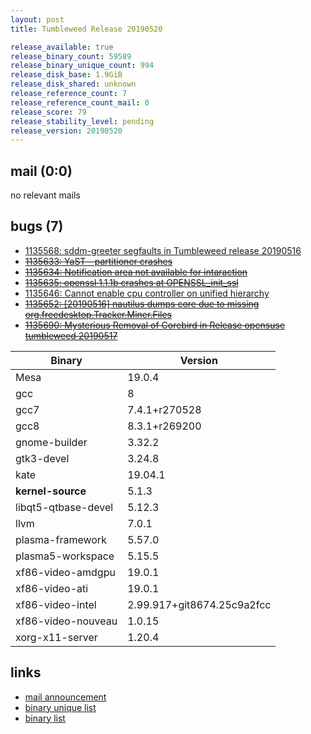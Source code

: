 ```yaml
---
layout: post
title: Tumbleweed Release 20190520

release_available: true
release_binary_count: 59589
release_binary_unique_count: 994
release_disk_base: 1.9GiB
release_disk_shared: unknown
release_reference_count: 7
release_reference_count_mail: 0
release_score: 79
release_stability_level: pending
release_version: 20190520
---
```


## mail (0:0)

no relevant mails

## bugs (7)

<!--more-->

- [1135568: sddm-greeter segfaults in Tumbleweed release 20190516](https://bugzilla.opensuse.org/show_bug.cgi?id=1135568)
- ~~[1135633: YaST - partitioner crashes](https://bugzilla.opensuse.org/show_bug.cgi?id=1135633)~~
- ~~[1135634: Notification area not available for intaraction](https://bugzilla.opensuse.org/show_bug.cgi?id=1135634)~~
- ~~[1135635: openssl 1.1.1b crashes at OPENSSL_init_ssl](https://bugzilla.opensuse.org/show_bug.cgi?id=1135635)~~
- [1135646: Cannot enable cpu controller on unified hierarchy](https://bugzilla.opensuse.org/show_bug.cgi?id=1135646)
- ~~[1135652: \[20190516\] nautilus dumps core due to missing org.freedesktop.Tracker.Miner.Files](https://bugzilla.opensuse.org/show_bug.cgi?id=1135652)~~
- ~~[1135690: Mysterious Removal of Corebird in Release opensuse tumbleweed 20190517](https://bugzilla.opensuse.org/show_bug.cgi?id=1135690)~~

Binary | Version
--- | ---
Mesa | 19.0.4
gcc | 8
gcc7 | 7.4.1+r270528
gcc8 | 8.3.1+r269200
gnome-builder | 3.32.2
gtk3-devel | 3.24.8
kate | 19.04.1
**kernel-source** | 5.1.3
libqt5-qtbase-devel | 5.12.3
llvm | 7.0.1
plasma-framework | 5.57.0
plasma5-workspace | 5.15.5
xf86-video-amdgpu | 19.0.1
xf86-video-ati | 19.0.1
xf86-video-intel | 2.99.917+git8674.25c9a2fcc
xf86-video-nouveau | 1.0.15
xorg-x11-server | 1.20.4

## links

- [mail announcement](https://lists.opensuse.org/opensuse-factory/2019-05/msg00211.html)
- [binary unique list](http://download.opensuse.org/history/20190520/rpm.unique.list)
- [binary list](http://download.opensuse.org/history/20190520/rpm.list)
